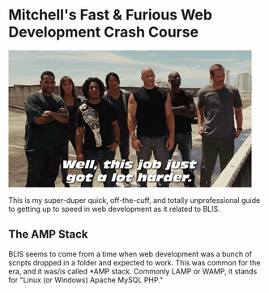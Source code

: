 # Mitchell's Fast & Furious Web Development Crash Course

![when you're here, you're family](../images/furious.gif)

This is my super-duper quick, off-the-cuff, and totally unprofessional guide to getting up to speed in web development as it related to BLIS.

## The AMP Stack

BLIS seems to come from a time when web development was a bunch of scripts dropped in a folder and expected to work. This was common for the era, and it was/is called *AMP stack. Commonly LAMP or WAMP, it stands for "Linux (or Windows) Apache MySQL PHP."


